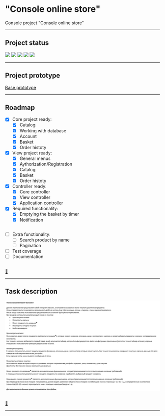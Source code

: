 # "Console online store"

Console project "Console online store"

***

## Project status
![](https://img.shields.io/badge/project%20completed-100%25-lightgreen)
![](https://img.shields.io/badge/build-success-success)
![](https://img.shields.io/badge/manual%20testing-pass-success)
![](https://img.shields.io/badge/coverage%20-0%25-critical)
![](https://img.shields.io/badge/documentation-0%25-critical)

***

## Project prototype

[Base prototype](https://app.mockplus.com/run/rp/RwPj7C_19pnd/8B2iCUnUzdl/OszRMl1Pu?ps=0&ha=0&la=0&fc=0&out=1)

***

## Roadmap

- [X] Core project ready:
  - [X] Catalog
  - [X] Working with database
  - [X] Account
  - [X] Basket
  - [X] Order histoty
- [X] View project ready:
  - [X] General menus
  - [X] Aythorization/Registration
  - [X] Catalog
  - [X] Basket
  - [X] Order histoty
- [X] Controller ready:
  - [X] Core controller
  - [X] View controller
  - [X] Application controller
- [X] Required functionality:
  - [X] Emptying the basket by timer
  - [X] Notification
##
- [ ] Extra functionality:
  - [ ] Search product by name
  - [ ] Pagination
- [ ] Test coverage
- [ ] Documentation

##

[:arrow_up_small:](#tic-tac-toe)

***

## Task description ##

![Scheme](task.png)

##

[:arrow_up_small:](#tic-tac-toe)

***
